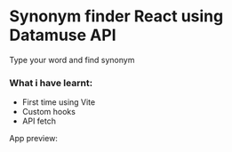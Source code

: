 # Synonym finder React using Datamuse API 

Type your word and find synonym

### What i have learnt:
* First time using Vite 
* Custom hooks
* API fetch


App preview:


